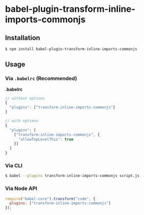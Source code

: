 # babel-plugin-transform-inline-imports-commonjs

## Installation

```sh
$ npm install babel-plugin-transform-inline-imports-commonjs
```

## Usage

### Via `.babelrc` (Recommended)

**.babelrc**

```js
// without options
{
  "plugins": ["transform-inline-imports-commonjs"]
}

// with options
{
  "plugins": [
    ["transform-inline-imports-commonjs", {
      "allowTopLevelThis": true
    }]
  ]
}
```

### Via CLI

```sh
$ babel --plugins transform-inline-imports-commonjs script.js
```

### Via Node API

```javascript
require("babel-core").transform("code", {
  plugins: ["transform-inline-imports-commonjs"]
});
```

